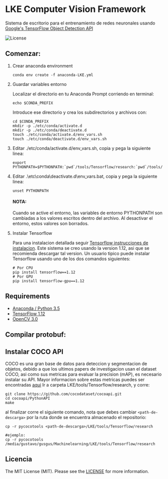 # LKE Computer Vision Framework

Sistema de escritorio para el entrenamiento de redes neuronales usando [Google's TensorFlow Object Detection API](https://github.com/tensorflow/models/tree/master/research/object_detection)

![License](http://img.shields.io/:license-mit-blue.svg)

## Comenzar:
1. Crear anaconda environment

	`conda env create -f anaconda-LKE.yml`

2. Guardar variables entorno

	Localizar el directorio en tu Anaconda Prompt corriendo en terminal:
	
	`echo $CONDA_PREFIX`
	
	Introduce ese directorio y crea los subdirectorios y archivos con:
	```
	cd $CONDA_PREFIX
	mkdir -p ./etc/conda/activate.d
	mkdir -p ./etc/conda/deactivate.d
	touch ./etc/conda/activate.d/env_vars.sh
	touch ./etc/conda/deactivate.d/env_vars.sh
	```

3. Editar ./etc/conda/activate.d/env_vars.sh, copia y pega la siguiente linea:
	```
	export PYTHONPATH=$PYTHONPATH:`pwd`/tools/Tensorflow/research:`pwd`/tools/Tensorflow/research/slim
	```
4. Editar .\etc\conda\deactivate.d\env_vars.bat, copia y pega la siguiente linea:
	```
	unset PYTHONPATH
	```
	#### NOTA: 
	Cuando se active el entorno, las variables de entorno PYTHONPATH son cambiadas a los valores escritos dentro del 	archivo. Al desactivar el entorno, estos valores son borrados.
	
5. Instalar Tensorflow

	Para una instalacion detallada seguir [Tensorflow instrucciones de instalacion](https://www.tensorflow.org/install/). 
	Este sistema se creo usando la version 1.12, asi que se recomienda descargar tal version.
	Un usuario tipico puede instalar Tensorflow usando uno de los dos comandos siguientes:

	```
	# Por CPU
	pip install tensorflow==1.12
	# Por GPU
	pip install tensorflow-gpu==1.12
	```



## Requirements
- [Anaconda / Python 3.5](https://www.anaconda.com/distribution/)
- [TensorFlow 1.12](https://www.tensorflow.org/)
- [OpenCV 3.0](http://opencv.org/)

## Compilar protobuf:



## Instalar COCO API

COCO es una gran base de datos para deteccion y segmentacion de objetos, debido a que los ultimos papers de investigacion usan el dataset COCO, 
asi como sus metricas para evaluar la precision (mAP), es necesario instalar su API. 
Mayor informacion sobre estas metricas puedes ser encontradas [aqui](https://medium.com/@timothycarlen/understanding-the-map-evaluation-metric-for-object-detection-a07fe6962cf3)
Ir a carpeta LKE/tools/Tensorflow/research, y corre:

	git clone https://github.com/cocodataset/cocoapi.git
	cd cocoapi/PythonAPI
	make

al finalizar corre el siguiente comando, nota que debes cambiar `<path-de-descarga>` por la ruta donde se encuentra almacenado el repositorio:

	cp -r pycocotools <path-de-descarga>/LKE/tools/Tensorflow/research
	
	#ejemplo:
	cp -r pycocotools /media/gustavo/gusgus/Machinelearning/LKE/tools/Tensorflow/research
	
	


## Licencia

The MIT License (MIT). Please see the [LICENSE](https://github.com/mrguz170/LKE/blob/master/LICENSE.md) for more information.

